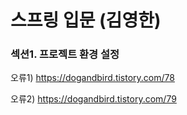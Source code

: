 # 스프링 입문 (김영한)

### 섹션1. 프로젝트 환경 설정
오류1) https://dogandbird.tistory.com/78

오류2) https://dogandbird.tistory.com/79

